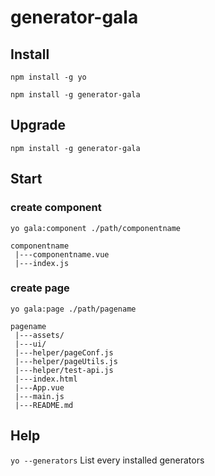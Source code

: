 # generator-gala
## Install
`npm install -g yo`

`npm install -g generator-gala`

## Upgrade
`npm install -g generator-gala`

## Start
### create component
`yo gala:component ./path/componentname`    
```
componentname  
 |---componentname.vue     
 |---index.js      
```
### create page
`yo gala:page ./path/pagename`
```
pagename    
 |---assets/     
 |---ui/
 |---helper/pageConf.js
 |---helper/pageUtils.js
 |---helper/test-api.js     
 |---index.html
 |---App.vue        
 |---main.js
 |---README.md    
```
## Help
`yo --generators` List every installed generators
